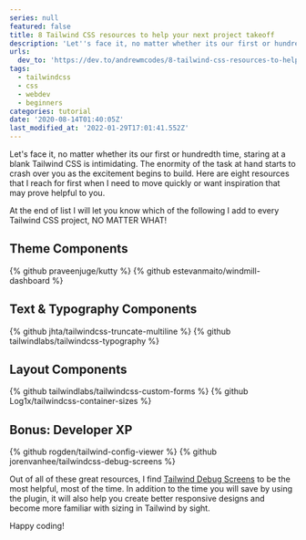 ```yaml
---
series: null
featured: false
title: 8 Tailwind CSS resources to help your next project takeoff
description: 'Let''s face it, no matter whether its our first or hundredth time, staring at a blank Tailwind CSS is...'
urls:
  dev_to: 'https://dev.to/andrewmcodes/8-tailwind-css-resources-to-help-your-next-project-takeoff-2b92'
tags:
  - tailwindcss
  - css
  - webdev
  - beginners
categories: tutorial
date: '2020-08-14T01:40:05Z'
last_modified_at: '2022-01-29T17:01:41.552Z'
---
```


Let's face it, no matter whether its our first or hundredth time, staring at a blank Tailwind CSS is intimidating. The enormity of the task at hand starts to crash over you as the excitement begins to build. Here are eight resources that I reach for first when I need to move quickly or want inspiration that may prove helpful to you.

At the end of list I will let you know which of the following I add to every Tailwind CSS project, NO MATTER WHAT!

## Theme Components

{% github praveenjuge/kutty %}
{% github estevanmaito/windmill-dashboard %}

## Text & Typography Components

{% github jhta/tailwindcss-truncate-multiline %}
{% github tailwindlabs/tailwindcss-typography %}

## Layout Components

{% github tailwindlabs/tailwindcss-custom-forms %}
{% github Log1x/tailwindcss-container-sizes %}

## Bonus: Developer XP

{% github rogden/tailwind-config-viewer %}
{% github jorenvanhee/tailwindcss-debug-screens %}

Out of all of these great resources, I find [Tailwind Debug Screens](https://github.com/jorenvanhee/tailwindcss-debug-screens) to be the most helpful, most of the time. In addition to the time you will save by using the plugin, it will also help you create better responsive designs and become more familiar with sizing in Tailwind by sight.

Happy coding!

